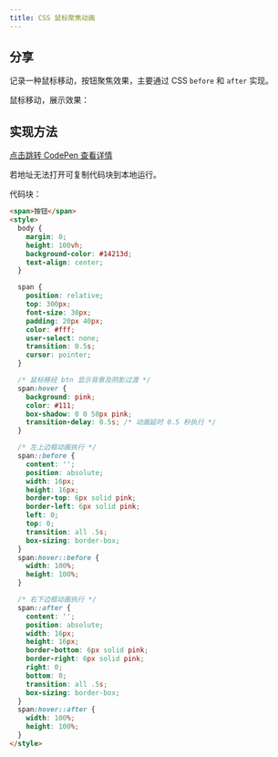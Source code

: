 ```yaml
---
title: CSS 鼠标聚焦动画
---
```


## 分享

记录一种鼠标移动，按钮聚焦效果，主要通过 CSS `before` 和 `after` 实现。

鼠标移动，展示效果：

<template>
  <div class="content">
    <span class="btn">按钮</span>
  </div>
</template>
<style>
  .content {
    padding: 20px
  }
  .btn {
    position: relative;
    font-size: 30px;
    padding: 20px 30px;
    cursor: pointer;
    transition: all .5s;
  }
  .btn:hover {
    background: pink;
    box-shadow: 0 0 50px pink;
    transition-delay: 0.5s;
  }
  .btn::before {
    content: "";
    position: absolute;
    width: 16px;
    height: 16px;
    border-top: 6px solid pink;
    border-left: 6px solid pink;
    box-sizing: border-box;
    left: 0;
    top: 0;
    transition: all .5s;
  }
  .btn:hover::before {
    width: 100%;
    height: 100%;
  }
  .btn::after {
    content: "";
    position: absolute;
    width: 16px;
    height: 16px;
    border-right: 6px solid pink;
    border-bottom: 6px solid pink;
    box-sizing: border-box;
    right: 0;
    bottom: 0;
    transition: all .5s;
  }
  .btn:hover::after {
    width: 100%;
    height: 100%;
  }
</style>

## 实现方法

[点击跳转 CodePen 查看详情](https://codepen.io/ares-chang/pen/YzVzLgM)

若地址无法打开可复制代码块到本地运行。

代码块：

```html
<span>按钮</span>
<style>
  body {
    margin: 0;
    height: 100vh;
    background-color: #14213d;
    text-align: center;
  }

  span {
    position: relative;
    top: 300px;
    font-size: 30px;
    padding: 20px 40px;
    color: #fff;
    user-select: none;
    transition: 0.5s;
    cursor: pointer;
  }

  /* 鼠标移经 btn 显示背景及阴影过渡 */
  span:hover {
    background: pink;
    color: #111;
    box-shadow: 0 0 50px pink;
    transition-delay: 0.5s; /* 动画延时 0.5 秒执行 */
  }

  /* 左上边框动画执行 */
  span::before {
    content: '';
    position: absolute;
    width: 16px;
    height: 16px;
    border-top: 6px solid pink;
    border-left: 6px solid pink;
    left: 0;
    top: 0;
    transition: all .5s;
    box-sizing: border-box;
  }
  span:hover::before {
    width: 100%;
    height: 100%;
  }

  /* 右下边框动画执行 */
  span::after {
    content: '';
    position: absolute;
    width: 16px;
    height: 16px;
    border-bottom: 6px solid pink;
    border-right: 6px solid pink;
    right: 0;
    bottom: 0;
    transition: all .5s;
    box-sizing: border-box;
  }
  span:hover::after {
    width: 100%;
    height: 100%;
  }
</style>
```